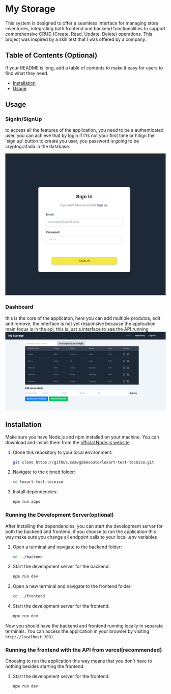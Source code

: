 # My Storage 

This system is designed to offer a seamless interface for managing store inventories, integrating both frontend and backend functionalities to support comprehensive CRUD (Create, Read, Update, Delete) operations. This project was inspired by a skill test that I was offered by a company.


## Table of Contents (Optional)

If your README is long, add a table of contents to make it easy for users to find what they need.

- [Installation](#installation)
- [Usage](#usage)


## Usage

### SignIn/SignUp
to access all the features of the application, you need to be a authenticated user, you can achieve that by login if I'ts not your first time or hitign the 'sign up' button to create you user, you password is going to be cryptografada in the database.

 ![login page](https://github.com/gabesouto/my-storage/blob/main/app/Screenshot%20from%202024-03-18%2015-17-44.png)
 
### Dashboard

this is the core of the applicaton, here you can add multiple produtos, edit and remove, the interface is not yet responsive because the application main focus is in the api, this is just a interface to see the API running
 ![Dashboard](https://github.com/gabesouto/my-storage/blob/main/app/Screenshot%20from%202024-03-18%2015-18-13.png)


## Installation

Make sure you have Node.js and npm installed on your machine. You can download and install them from the [official Node.js website](https://nodejs.org/).

1. Clone this repository to your local environment:

    ```bash
    git clone https://github.com/gabesouto/lexart-test-tecnico.git
    ```

2. Navigate to the cloned folder:

    ```bash
    cd lexart-test-tecnico
    ```

3. Install  dependencies:

    ```bash
    npm run apps
    ```


### Running the Development Server(optional)

After installing the dependencies, you can start the development server for both the backend and frontend, if you choose to run the application this way make sure you change all endpoint calls to your local .env variables

1. Open a terminal and navigate to the backend folder:

    ```bash
    cd ../backend
    ```

2. Start the development server for the backend:

    ```bash
    npm run dev
    ```

3. Open a new terminal and navigate to the frontend folder:

    ```bash
    cd ../frontend
    ```

4. Start the development server for the frontend:

    ```bash
    npm run dev
    ```

Now you should have the backend and frontend running locally in separate terminals. You can access the application in your browser by visiting `http://localhost:3001`.

### Running the frontend with the API from vercel(recommended)

Choosing to run the application this way means that you don't have to nothing besides starting the frontend.

1. Start the development server for the frontend:

    ```bash
    npm run dev
    ```


